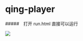 # qing-player

#####　打开  run.html 直接可以运行

![](http://ww1.sinaimg.cn/large/005Hya2agy1g2rv0fauzzj30eg0m8wkj.jpg)

